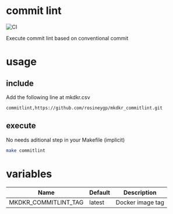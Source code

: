 # commit lint

![CI](https://github.com/rosineygp/mkdkr_commitlint/workflows/CI/badge.svg?branch=master)

Execute commit lint based on conventional commit

# usage

## include

Add the following line at mkdkr.csv

```csv
commitlint,https://github.com/rosineygp/mkdkr_commitlint.git
```
## execute

No needs aditional step in your Makefile (implicit)

```bash
make commitlint
```

# variables

|Name|Default|Description|
|----|-------|-----------|
|MKDKR_COMMITLINT_TAG|latest|Docker image tag|